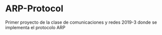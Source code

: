 # ARP-Protocol
Primer proyecto de la clase de comunicaciones y redes 2019-3 donde se implementa el protocolo ARP
